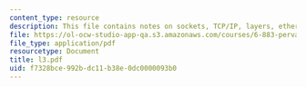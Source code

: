 ```yaml
---
content_type: resource
description: This file contains notes on sockets, TCP/IP, layers, ethernet etc.
file: https://ol-ocw-studio-app-qa.s3.amazonaws.com/courses/6-883-pervasive-human-centric-computing-sma-5508-spring-2006/f7328bce992bdc11b38e0dc0000093b0_l3.pdf
file_type: application/pdf
resourcetype: Document
title: l3.pdf
uid: f7328bce-992b-dc11-b38e-0dc0000093b0
---
```

